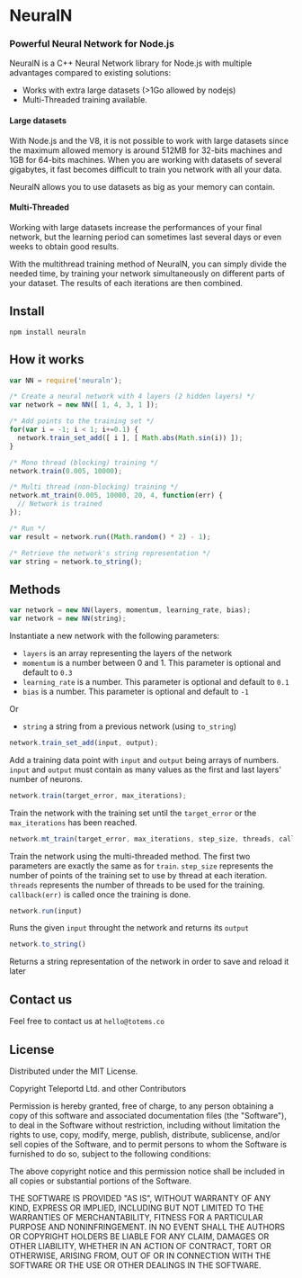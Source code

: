 # NeuralN
### Powerful Neural Network for Node.js

NeuralN is a C++ Neural Network library for Node.js with multiple advantages
compared to existing solutions:
  - Works with extra large datasets (>1Go allowed by nodejs)
  - Multi-Threaded training available.

#### Large datasets

With Node.js and the V8, it is not possible to work with large datasets since
the maximum allowed memory is around 512MB for 32-bits machines and 1GB for
64-bits machines. When you are working with datasets of several gigabytes, it
fast becomes difficult to train you network with all your data.

NeuralN allows you to use datasets as big as your memory can contain.

#### Multi-Threaded

Working with large datasets increase the performances of your final network,
but the learning period can sometimes last several days or even weeks to obtain
good results.

With the multithread training method of NeuralN, you can simply divide the
needed time, by training your network simultaneously on different parts of your
dataset. The results of each iterations are then combined.

## Install

```
npm install neuraln
```

## How it works

```javascript
var NN = require('neuraln');

/* Create a neural network with 4 layers (2 hidden layers) */
var network = new NN([ 1, 4, 3, 1 ]);

/* Add points to the training set */
for(var i = -1; i < 1; i+=0.1) {
  network.train_set_add([ i ], [ Math.abs(Math.sin(i)) ]);
}

/* Mono thread (blocking) training */
network.train(0.005, 10000);

/* Multi thread (non-blocking) training */
network.mt_train(0.005, 10000, 20, 4, function(err) {
  // Network is trained
});

/* Run */
var result = network.run((Math.random() * 2) - 1);

/* Retrieve the network's string representation */
var string = network.to_string();
```

## Methods

```javascript
var network = new NN(layers, momentum, learning_rate, bias);
var network = new NN(string);
```

Instantiate a new network with the following parameters:
- `layers` is an array representing the layers of the network
- `momentum` is a number between 0 and 1. This parameter is optional and default to `0.3`
- `learning_rate` is a number. This parameter is optional and default to `0.1`
- `bias` is a number. This parameter is optional and default to `-1`

Or

- `string` a string from a previous network (using `to_string`)

```javascript
network.train_set_add(input, output);
```

Add a training data point with `input` and `output` being arrays of numbers.
`input` and `output` must contain as many values as the first and last layers'
number of neurons.

```javascript
network.train(target_error, max_iterations);
```

Train the network with the training set until the `target_error` or the
`max_iterations` has been reached.

```javascript
network.mt_train(target_error, max_iterations, step_size, threads, callback);
```

Train the network using the multi-threaded method. The first two parameters are
exactly the same as for `train`.
`step_size` represents the number of points of the training set to use by thread
at each iteration.
`threads` represents the number of threads to be used for the training.
`callback(err)` is called once the training is done.

```javascript
network.run(input)
```

Runs the given `input` throught the network and returns its `output`

```javascript
network.to_string()
```

Returns a string representation of the network in order to save and reload it
later

## Contact us

Feel free to contact us at `hello@totems.co`

## License

Distributed under the MIT License.

Copyright Teleportd Ltd. and other Contributors

Permission is hereby granted, free of charge, to any person obtaining a copy of this software and associated documentation files (the "Software"), to deal in the Software without restriction, including without limitation the rights to use, copy, modify, merge, publish, distribute, sublicense, and/or sell copies of the Software, and to permit persons to whom the Software is furnished to do so, subject to the following conditions:

The above copyright notice and this permission notice shall be included in all copies or substantial portions of the Software.

THE SOFTWARE IS PROVIDED "AS IS", WITHOUT WARRANTY OF ANY KIND, EXPRESS OR IMPLIED, INCLUDING BUT NOT LIMITED TO THE WARRANTIES OF MERCHANTABILITY, FITNESS FOR A PARTICULAR PURPOSE AND NONINFRINGEMENT. IN NO EVENT SHALL THE AUTHORS OR COPYRIGHT HOLDERS BE LIABLE FOR ANY CLAIM, DAMAGES OR OTHER LIABILITY, WHETHER IN AN ACTION OF CONTRACT, TORT OR OTHERWISE, ARISING FROM, OUT OF OR IN CONNECTION WITH THE SOFTWARE OR THE USE OR OTHER DEALINGS IN THE SOFTWARE.